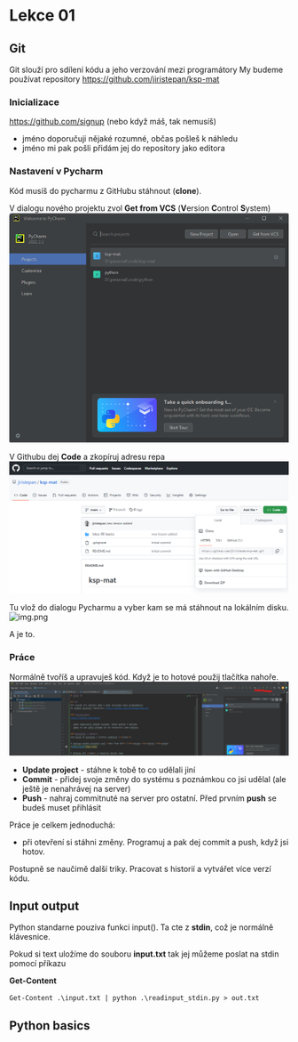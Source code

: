 # Lekce 01

## Git
Git slouží pro sdílení kódu a jeho verzování mezi programátory
My budeme používat repository https://github.com/jiristepan/ksp-mat

### Inicializace
https://github.com/signup
(nebo když máš, tak nemusíš)
- jméno doporučuji nějaké rozumné, občas pošleš k náhledu
- jméno mi pak pošli přidám jej do repository jako editora


### Nastavení v Pycharm
Kód musíš do pycharmu z GitHubu stáhnout (**clone**).

V dialogu nového projektu zvol **Get from VCS** (**V**ersion **C**ontrol **S**ystem)
![img_1.png](img_1.png)

V Githubu dej **Code** a zkopíruj adresu repa
 ![img_2.png](img_2.png)

Tu vlož do dialogu Pycharmu a vyber kam se má stáhnout na lokálním disku.
 ![img.png](img.png)

A je to.

### Práce
Normálně tvoříš a upravuješ kód. Když je to hotové použij tlačítka nahoře.
![img_3.png](img_3.png)

- **Update project** - stáhne k tobě to co udělali jiní
- **Commit** - přidej svoje změny do systému s poznámkou co jsi udělal (ale ještě je nenahrávej na server)
- **Push** - nahraj commitnuté na server pro ostatní. Před prvním **push** se budeš muset přihlásit

Práce je celkem jednoduchá:
- při otevření si stáhni změny. Programuj a pak dej commit a push, když jsi hotov.

Postupně se naučimě další triky. Pracovat s historií a vytvářet více verzí kódu.

## Input output
Python standarne pouziva funkci input(). Ta cte z **stdin**, což je normálně klávesnice.

Pokud si text uložíme do souboru **input.txt** tak jej můžeme poslat na stdin pomocí příkazu

**Get-Content**
```commandline
Get-Content .\input.txt | python .\readinput_stdin.py > out.txt
```

## Python basics